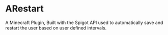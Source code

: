 # ARestart


A Minecraft Plugin, Built with the Spigot API used to automatically save and restart the user based on user defined intervals.
